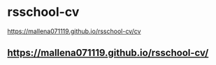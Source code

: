 # rsschool-cv
https://mallena071119.github.io/rsschool-cv/cv
## https://mallena071119.github.io/rsschool-cv/

